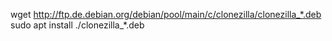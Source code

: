 wget http://ftp.de.debian.org/debian/pool/main/c/clonezilla/clonezilla_*.deb
sudo apt install ./clonezilla_*.deb
